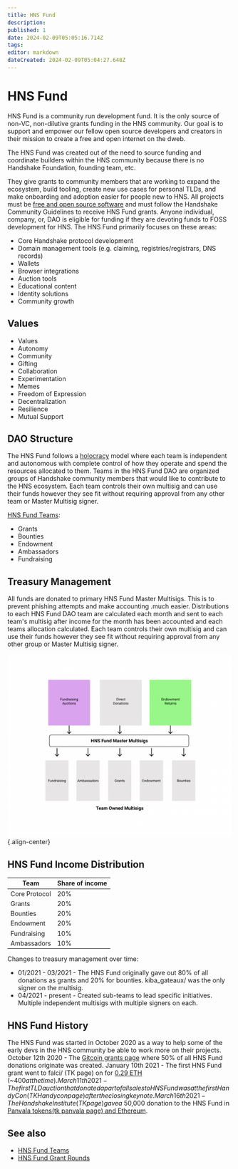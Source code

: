 ```yaml
---
title: HNS Fund
description: 
published: 1
date: 2024-02-09T05:05:16.714Z
tags: 
editor: markdown
dateCreated: 2024-02-09T05:04:27.648Z
---
```


# HNS Fund

HNS Fund is a community run development fund. It is the only source of non-VC, non-dilutive grants funding in the HNS community. Our goal is to support and empower our fellow open source developers and creators in their mission to create a free and open internet on the dweb.

The HNS Fund was created out of the need to source funding and coordinate builders within the HNS community because there is no Handshake Foundation, founding team, etc.

They give grants to community members that are working to expand the ecosystem, build tooling, create new use cases for personal TLDs, and make onboarding and adoption easier for people new to HNS. All projects must be [free and open source software](https://www.freeopensourcesoftware.org/index.php/Main_Page) and must follow the Handshake Community Guidelines to receive HNS Fund grants. Anyone individual, company, or, DAO is eligible for funding if they are devoting funds to FOSS development for HNS. The HNS Fund primarily focuses on these areas:

- Core Handshake protocol development
- Domain management tools (e.g. claiming, registries/registrars, DNS records)
- Wallets
- Browser integrations
- Auction tools
- Educational content
- Identity solutions
- Community growth

## Values
- Values
- Autonomy
- Community
- Gifting
- Collaboration
- Experimentation
- Memes
- Freedom of Expression
- Decentralization
- Resilience
- Mutual Support

## DAO Structure
The HNS Fund follows a [holocracy](https://en.wikipedia.org/wiki/Holacracy) model where each team is independent and autonomous with complete control of how they operate and spend the resources allocated to them. Teams in the HNS Fund DAO are organized groups of Handshake community members that would like to contribute to the HNS ecosystem. Each team controls their own multisig and can use their funds however they see fit without requiring approval from any other team or Master Multisig signer.

[HNS Fund Teams](/en/hnsfund_teams):

- Grants
- Bounties
- Endowment
- Ambassadors
- Fundraising

## Treasury Management
All funds are donated to primary HNS Fund Master Multisigs. This is to prevent phishing attempts and make accounting .much easier. Distributions to each HNS Fund DAO team are calculated each month and sent to each team's multisig after income for the month has been accounted and each teams allocation calculated. Each team controls their own multisig and can use their funds however they see fit without requiring approval from any other group or Master Multisig signer.

![hns_fund_monetary_flow.png](/hns_fund_monetary_flow.png){.align-center}


## HNS Fund Income Distribution

| Team | Share of income |
| --- | --- |
| Core Protocol | 20% |
| Grants | 20% |
| Bounties | 20% |
| Endowment | 20% |
| Fundraising | 10% |
| Ambassadors | 10% |

Changes to treasury management over time:

- 01/2021 - 03/2021 - The HNS Fund originally gave out 80% of all donations as grants and 20% for bounties. kiba_gateaux/ was the only signer on the multisig.
- 04/2021 - present - Created sub-teams to lead specific initiatives. Multiple independent multisigs with multiple signers on each.


## HNS Fund History
The HNS Fund was started in October 2020 as a way to help some of the early devs in the HNS community be able to work more on their projects.
October 12th 2020 - The [Gitcoin grants page](https://gitcoin.co/grants/1428/handshake-development-fund) where 50% of all HNS Fund donations originate was created.
January 10th 2021 - The first HNS Fund grant went to falci/ (TK page) on for [0.29 ETH](https://etherscan.io/tx/0xad5600edef3a8ddca5e175f0e2dd3fb1b5e49a5a18aeaddb1082b4f4ba4c7679) (~$400 at the time).
March 11th 2021 - The first TLD auction that donated a part of all sales to HNS Fund was at the first Handy Con(TK Handycon page) after the closing keynote.
March 16th 2021 - The Handshake Institute(TK page) gave a ~$50,000 donation to the HNS Fund in [Panvala tokens(tk panvala page) and Ethereum](https://handshake.institute/#hnsfund-grant).


## See also
- [HNS Fund Teams](/en/hnsfund_teams)
- [HNS Fund Grant Rounds](/en/hnsfund_rounds)
